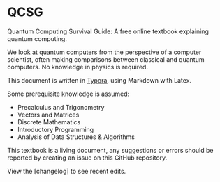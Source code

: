 # QCSG

Quantum Computing Survival Guide: A free online textbook explaining quantum computing.

We look at quantum computers from the perspective of a computer scientist, often making comparisons between classical and quantum computers. No knowledge in physics is required. 

This document is written in [Typora](https://typora.io/), using Markdown with Latex.

Some prerequisite knowledge is assumed:

* Precalculus and Trigonometry
* Vectors and Matrices
* Discrete Mathematics
* Introductory Programming 
* Analysis of Data Structures & Algorithms



This textbook is a living document, any suggestions or errors should be reported by creating an issue on this GitHub repository.

View the [changelog] to see recent edits.